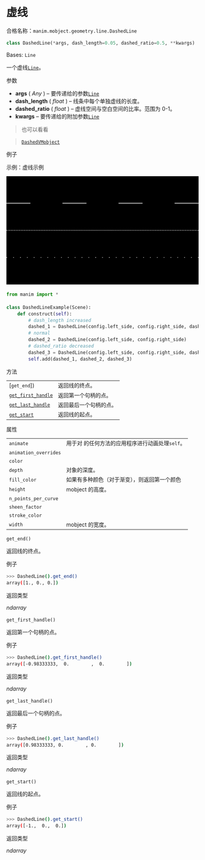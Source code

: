 # 虚线

合格名称：`manim.mobject.geometry.line.DashedLine`

```py
class DashedLine(*args, dash_length=0.05, dashed_ratio=0.5, **kwargs)
```

Bases: `Line`

一个虚线[`Line`]()。

参数

- **args** ( _Any_ ) – 要传递给的参数[`Line`]()
- **dash_length** ( _float_ ) – 线条中每个单独虚线的长度。
- **dashed_ratio** ( _float_ ) – 虚线空间与空白空间的比率。范围为 0-1。
- **kwargs** – 要传递给的附加参数[`Line`]()

> 也可以看看

> [`DashedVMobject`]()

例子

示例：虚线示例

![DashedLineExample-1.png](../../static/DashedLineExample-1.png)

```py
from manim import *

class DashedLineExample(Scene):
    def construct(self):
        # dash_length increased
        dashed_1 = DashedLine(config.left_side, config.right_side, dash_length=2.0).shift(UP*2)
        # normal
        dashed_2 = DashedLine(config.left_side, config.right_side)
        # dashed_ratio decreased
        dashed_3 = DashedLine(config.left_side, config.right_side, dashed_ratio=0.1).shift(DOWN*2)
        self.add(dashed_1, dashed_2, dashed_3)
```

方法

|||
|-|-|
[`get_end`])|返回线的终点。
[`get_first_handle`]()|返回第一个句柄的点。
[`get_last_handle`]()|返回最后一个句柄的点。
[`get_start`]()|返回线的起点。


属性

|||
|-|-|
`animate`|用于对 的任何方法的应用程序进行动画处理`self`。
`animation_overrides`|
`color`|
`depth`|对象的深度。
`fill_color`|如果有多种颜色（对于渐变），则返回第一个颜色
`height`|mobject 的高度。
`n_points_per_curve`|
`sheen_factor`|
`stroke_color`|
`width`|mobject 的宽度。


`get_end()`

返回线的终点。

例子

```sh
>>> DashedLine().get_end()
array([1., 0., 0.])
```

返回类型

_ndarray_

`get_first_handle()`

返回第一个句柄的点。

例子

```sh
>>> DashedLine().get_first_handle()
array([-0.98333333,  0.        ,  0.        ])
```

返回类型

_ndarray_

`get_last_handle()`

返回最后一个句柄的点。

例子

```sh
>>> DashedLine().get_last_handle()
array([0.98333333, 0.        , 0.        ])
```

返回类型

_ndarray_

`get_start()`

返回线的起点。

例子

```sh
>>> DashedLine().get_start()
array([-1.,  0.,  0.])
```

返回类型

_ndarray_
